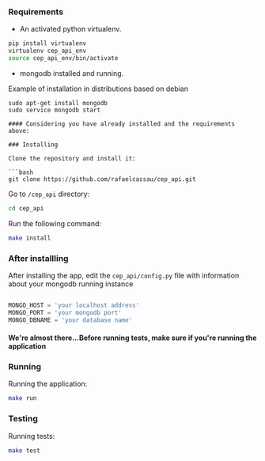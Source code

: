 ### Requirements

* An activated python virtualenv.

```bash
pip install virtualenv
virtualenv cep_api_env
source cep_api_env/bin/activate
```

* mongodb installed and running.

Example of installation in distributions based on debian
```
sudo apt-get install mongodb
sudo service mongodb start

#### Considering you have already installed and the requirements above:

### Installing

Clone the repository and install it:

```bash 
git clone https://github.com/rafaelcassau/cep_api.git
```

Go to `/cep_api` directory:

```bash
cd cep_api
```

Run the following command:

```bash
make install
```

### After installling

After installing the app, edit the `cep_api/config.py` file with information about your mongodb running instance

```python

MONGO_HOST = 'your localhost address'
MONGO_PORT = 'your mongodb port'
MONGO_DBNAME = 'your database name'
```

#### We're almost there...Before running tests, make sure if you're running the application

### Running

Running the application:

```bash
make run
```

### Testing

Running tests:

```bash
make test
```